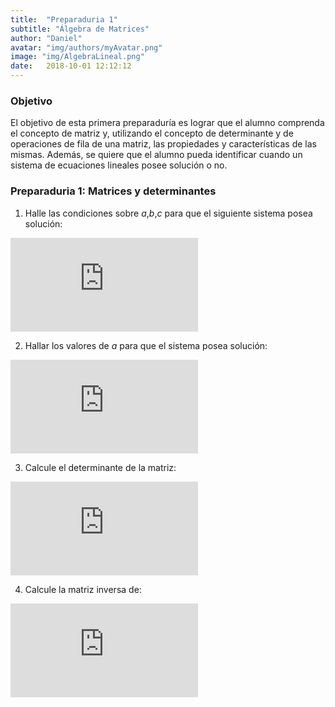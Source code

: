 ```yaml
---
title:  "Preparaduria 1"
subtitle: "Álgebra de Matrices"
author: "Daniel"
avatar: "img/authors/myAvatar.png"
image: "img/AlgebraLineal.png"
date:   2018-10-01 12:12:12
---
```


### Objetivo

El objetivo de esta primera preparaduría es lograr que el alumno comprenda el concepto de matriz y, utilizando el concepto de determinante y de operaciones de fila de una matriz, las propiedades y características de las mismas. Además, se quiere que el alumno pueda identificar cuando un sistema de ecuaciones lineales posee solución o no.  

### Preparaduria 1: Matrices y determinantes

1. Halle las condiciones sobre *a*,*b*,*c* para que el siguiente sistema posea solución:

![first equation](https://latex.codecogs.com/gif.latex?%5Cleft%5C%7B%5Cbegin%7Bmatrix%7D%202x%20%26%20-%20%26%20y%20%26%20&plus;%20%26%203z%20%26%20%3D%20%26%20a%5C%5C%203x%20%26%20&plus;%20%26%20y%20%26%20-%20%26%205z%20%26%20%3D%20%26%20b%5C%5C%20-5x%20%26%20-%20%26%205y%20%26%20&plus;%20%26%2021z%20%26%20%3D%20%26%20c%20%5Cend%7Bmatrix%7D%5Cright.)

2. Hallar los valores de *a* para que el sistema posea solución:

![second equation](https://latex.codecogs.com/gif.latex?%5Cleft%5C%7B%5Cbegin%7Bmatrix%7D%20x%20%26%20&plus;%20%26%20y%20%26%20&plus;%20%26%20z%20%26%20%3D%20%26%202%5C%5C%20x%20%26%20&plus;%20%26%202y%20%26%20&plus;%20%26%20z%20%26%20%3D%20%26%203%5C%5C%20x%20%26%20&plus;%20%26%20y%20%26%20&plus;%20%26%20%28a%5E%7B3%7D-1%29z%20%26%20%3D%20%26%20a%20%5Cend%7Bmatrix%7D%5Cright.)

3. Calcule el determinante de la matriz:

![third equation](https://latex.codecogs.com/gif.latex?%5Cbegin%7Bpmatrix%7D%202%20%26%200%20%26%203%20%26%201%5C%5C%200%20%26%201%20%26%204%20%26%202%5C%5C%200%20%26%200%20%26%201%20%26%205%5C%5C%201%20%26%202%20%26%203%20%26%200%20%5Cend%7Bpmatrix%7D)

4. Calcule la matriz inversa de:

![fourth equation](https://latex.codecogs.com/gif.latex?%5Cbegin%7Bpmatrix%7D%200%20%26%201%20%26%200%5C%5C%201%20%26%200%20%26%200%5C%5C%200%20%26%200%20%26%201%20%5Cend%7Bpmatrix%7D)
